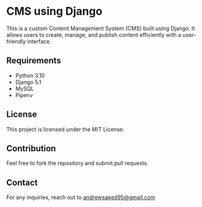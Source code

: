 # CMS using Django
This is a custom Content Management System (CMS) built using Django. It allows users to create, manage, and publish content efficiently with a user-friendly interface.
## Requirements
- Python 3.10
- Django 5.1
- MySQL
- Pipenv
## License
This project is licensed under the MIT License.
## Contribution
Feel free to fork the repository and submit pull requests.
## Contact
For any inquiries, reach out to andrewsaeed95@gmail.com